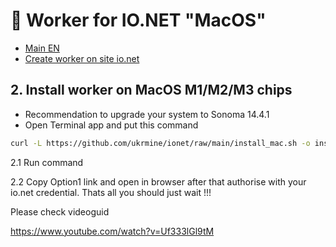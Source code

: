 # :checkered_flag: Worker for IO.NET "MacOS"

- [Main EN](README_EN.md)
- [Create worker on site io.net](Preparation_ionet_EN.md)

## 2. Install worker on MacOS M1/M2/M3 chips
- Recommendation to upgrade your system to Sonoma 14.4.1
- Open Terminal app and put this command
```Bash
curl -L https://github.com/ukrmine/ionet/raw/main/install_mac.sh -o install_mac.sh && chmod +x install_mac.sh && ./install_mac.sh
```
2.1 Run command

2.2 Copy Option1 link and open in browser after that authorise with your io.net credential.
Thats all you should just wait !!!

Please check videoguid

https://www.youtube.com/watch?v=Uf333lGl9tM
